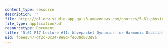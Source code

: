```yaml
---
content_type: resource
description: ''
file: https://ol-ocw-studio-app-qa.s3.amazonaws.com/courses/5-61-physical-chemistry-fall-2017/fbeee547df2c0c348e8dfe038d073d8a_MIT5_61F17_lec11.pdf
file_type: application/pdf
resourcetype: Document
title: '5.61 F17 Lecture #11: Wavepacket Dynamics for Harmonic Oscillator and PIB'
uid: fbeee547-df2c-0c34-8e8d-fe038d073d8a
---
```

